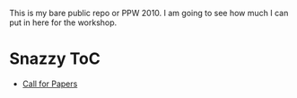 This is my bare public repo or PPW 2010.
I am going to see how much I can put in here for the workshop.



Snazzy ToC
==========

* [Call for Papers](Pittsburgh-Perl-Workshop-2010/blob/master/docs/cfp.txt)

